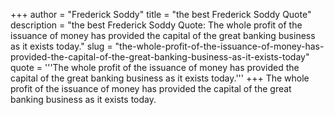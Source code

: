 +++
author = "Frederick Soddy"
title = "the best Frederick Soddy Quote"
description = "the best Frederick Soddy Quote: The whole profit of the issuance of money has provided the capital of the great banking business as it exists today."
slug = "the-whole-profit-of-the-issuance-of-money-has-provided-the-capital-of-the-great-banking-business-as-it-exists-today"
quote = '''The whole profit of the issuance of money has provided the capital of the great banking business as it exists today.'''
+++
The whole profit of the issuance of money has provided the capital of the great banking business as it exists today.
